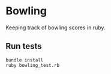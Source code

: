 # Bowling

Keeping track of bowling scores in ruby.

## Run tests

```
bundle install
ruby bowling_test.rb
```

